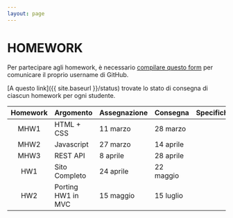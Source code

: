 ```yaml
---
layout: page
---
```


# HOMEWORK

Per partecipare agli homework, è necessario [compilare questo form](https://forms.gle/LMnKCVwjCrQe8qtS8) per comunicare il proprio username di GitHub.

[A questo link]({{ site.baseurl }}/status) trovate lo stato di consegna di ciascun homework per ogni studente.

| Homework | Argomento          | Assegnazione    | Consegna       | Specifiche   |
| :-------:| ------------------ | --------------- | ---------------|-------------- |
| MHW1     | HTML + CSS         | 11 marzo    | 28 marzo  | |
| MHW2     | Javascript         | 27 marzo    | 14 aprile |  | 
| MHW3     | REST API           | 8 aprile    | 28 aprile  |  |
| HW1      | Sito Completo      | 24 aprile   | 22 maggio |  | 
| HW2      | Porting HW1 in MVC | 15 maggio   | 15 luglio | 
